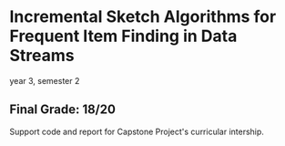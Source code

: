 # Incremental Sketch Algorithms for Frequent Item Finding in Data Streams

year 3, semester 2

## Final Grade: 18/20

Support code and report for Capstone Project's curricular intership.
